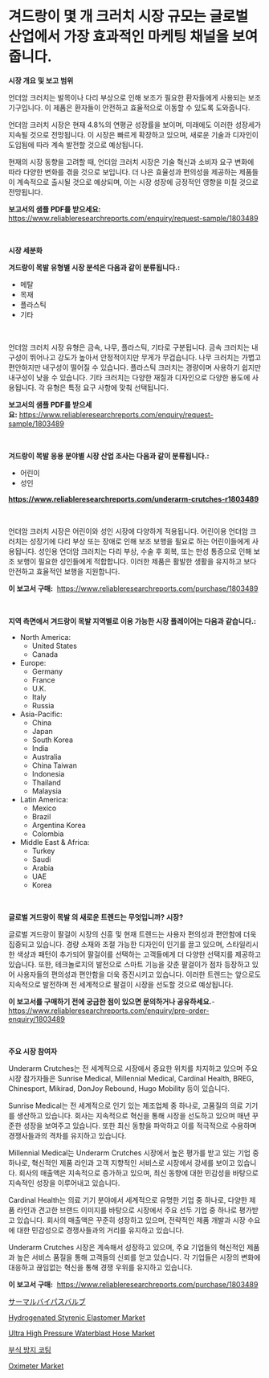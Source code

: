 <p><h1>겨드랑이 몇 개 크러치 시장 규모는 글로벌 산업에서 가장 효과적인 마케팅 채널을 보여줍니다.</h1></p><p><strong>시장 개요 및 보고 범위</strong></p>
<p><p>언더암 크러치는 발목이나 다리 부상으로 인해 보조가 필요한 환자들에게 사용되는 보조기구입니다. 이 제품은 환자들이 안전하고 효율적으로 이동할 수 있도록 도와줍니다.</p><p>언더암 크러치 시장은 현재 4.8%의 연평균 성장률을 보이며, 미래에도 이러한 성장세가 지속될 것으로 전망됩니다. 이 시장은 빠르게 확장하고 있으며, 새로운 기술과 디자인이 도입됨에 따라 계속 발전할 것으로 예상됩니다.</p><p>현재의 시장 동향을 고려할 때, 언더암 크러치 시장은 기술 혁신과 소비자 요구 변화에 따라 다양한 변화를 겪을 것으로 보입니다. 더 나은 효율성과 편의성을 제공하는 제품들이 계속적으로 출시될 것으로 예상되며, 이는 시장 성장에 긍정적인 영향을 미칠 것으로 전망됩니다.</p></p>
<p><strong>보고서의 샘플 PDF를 받으세요:</strong> <a href="https://www.reliableresearchreports.com/enquiry/request-sample/1803489">https://www.reliableresearchreports.com/enquiry/request-sample/1803489</a></p>
<p>&nbsp;</p>
<p><strong>시장 세분화</strong></p>
<p><strong>겨드랑이 목발 유형별 시장 분석은 다음과 같이 분류됩니다.:</strong></p>
<p><ul><li>메탈</li><li>목재</li><li>플라스틱</li><li>기타</li></ul></p>
<p>&nbsp;</p>
<p><p>언더암 크러치 시장 유형은 금속, 나무, 플라스틱, 기타로 구분됩니다. 금속 크러치는 내구성이 뛰어나고 강도가 높아서 안정적이지만 무게가 무겁습니다. 나무 크러치는 가볍고 편안하지만 내구성이 떨어질 수 있습니다. 플라스틱 크러치는 경량이며 사용하기 쉽지만 내구성이 낮을 수 있습니다. 기타 크러치는 다양한 재질과 디자인으로 다양한 용도에 사용됩니다. 각 유형은 특정 요구 사항에 맞춰 선택됩니다.</p></p>
<p><strong>보고서의 샘플 PDF를 받으세요:</strong>&nbsp;<a href="https://www.reliableresearchreports.com/enquiry/request-sample/1803489">https://www.reliableresearchreports.com/enquiry/request-sample/1803489</a></p>
<p>&nbsp;</p>
<p><strong> 겨드랑이 목발 응용 분야별 시장 산업 조사는 다음과 같이 분류됩니다.:</strong></p>
<p><ul><li>어린이</li><li>성인</li></ul></p>
<p><strong><a href="https://www.reliableresearchreports.com/underarm-crutches-r1803489">https://www.reliableresearchreports.com/underarm-crutches-r1803489</a></strong></p>
<p>&nbsp;</p>
<p><p>언더암 크러치 시장은 어린이와 성인 시장에 다양하게 적용됩니다. 어린이용 언더암 크러치는 성장기에 다리 부상 또는 장애로 인해 보조 보행을 필요로 하는 어린이들에게 사용됩니다. 성인용 언더암 크러치는 다리 부상, 수술 후 회복, 또는 만성 통증으로 인해 보조 보행이 필요한 성인들에게 적합합니다. 이러한 제품은 활발한 생활을 유지하고 보다 안전하고 효율적인 보행을 지원합니다.</p></p>
<p><strong>이 보고서 구매:</strong>&nbsp; <a href="https://www.reliableresearchreports.com/purchase/1803489">https://www.reliableresearchreports.com/purchase/1803489</a></p>
<p>&nbsp;</p>
<p><strong>지역 측면에서 겨드랑이 목발 지역별로 이용 가능한 시장 플레이어는 다음과 같습니다.:</strong></p>
<p><ul>
    <li>
        North America:
        <ul>
            <li>United States</li>
            <li>Canada</li>
        </ul>
    </li>
    <li>
        Europe:
        <ul>
            <li>Germany</li>
            <li>France</li>
            <li>U.K.</li>
            <li>Italy</li>
            <li>Russia</li>
        </ul>
    </li>
    <li>
        Asia-Pacific:
        <ul>
            <li>China</li>
            <li>Japan</li>
            <li>South Korea</li>
            <li>India</li>
            <li>Australia</li>
            <li>China Taiwan</li>
            <li>Indonesia</li>
            <li>Thailand</li>
            <li>Malaysia</li>
        </ul>
    </li>
    <li>
        Latin America:
        <ul>
            <li>Mexico</li>
            <li>Brazil</li>
            <li>Argentina Korea</li>
            <li>Colombia</li>
        </ul>
    </li>
    <li>
        Middle East & Africa:
        <ul>
            <li>Turkey</li>
            <li>Saudi</li>
            <li>Arabia</li>
            <li>UAE</li>
            <li>Korea</li>
        </ul>
    </li>
    </ul></p>
<p>&nbsp;</p>
<p><strong>글로벌 겨드랑이 목발 의 새로운 트렌드는 무엇입니까? 시장?</strong></p>
<p><p>글로벌 겨드랑이 팔걸이 시장의 신흥 및 현재 트렌드는 사용자 편의성과 편안함에 더욱 집중되고 있습니다. 경량 소재와 조절 가능한 디자인이 인기를 끌고 있으며, 스타일리시한 색상과 패턴이 추가되어 팔걸이를 선택하는 고객들에게 더 다양한 선택지를 제공하고 있습니다. 또한, 테크놀로지의 발전으로 스마트 기능을 갖춘 팔걸이가 점차 등장하고 있어 사용자들의 편의성과 편안함을 더욱 증진시키고 있습니다. 이러한 트렌드는 앞으로도 지속적으로 발전하며 전 세계적으로 팔걸이 시장을 선도할 것으로 예상됩니다.</p></p>
<p><strong>이 보고서를 구매하기 전에 궁금한 점이 있으면 문의하거나 공유하세요.</strong>- <a href="https://www.reliableresearchreports.com/enquiry/pre-order-enquiry/1803489">https://www.reliableresearchreports.com/enquiry/pre-order-enquiry/1803489</a></p>
<p>&nbsp;</p>
<p><strong>주요 시장 참여자</strong></p>
<p><p>Underarm Crutches는 전 세계적으로 시장에서 중요한 위치를 차지하고 있으며 주요 시장 참가자들은 Sunrise Medical, Millennial Medical, Cardinal Health, BREG, Chinesport, Mikirad, DonJoy Rebound, Hugo Mobility 등이 있습니다.</p><p>Sunrise Medical는 전 세계적으로 인기 있는 제조업체 중 하나로, 고품질의 의료 기기를 생산하고 있습니다. 회사는 지속적으로 혁신을 통해 시장을 선도하고 있으며 매년 꾸준한 성장을 보여주고 있습니다. 또한 최신 동향을 파악하고 이를 적극적으로 수용하며 경쟁사들과의 격차를 유지하고 있습니다.</p><p>Millennial Medical는 Underarm Crutches 시장에서 높은 평가를 받고 있는 기업 중 하나로, 혁신적인 제품 라인과 고객 지향적인 서비스로 시장에서 강세를 보이고 있습니다. 회사의 매출액은 지속적으로 증가하고 있으며, 최신 동향에 대한 민감성을 바탕으로 지속적인 성장을 이루어내고 있습니다.</p><p>Cardinal Health는 의료 기기 분야에서 세계적으로 유명한 기업 중 하나로, 다양한 제품 라인과 견고한 브랜드 이미지를 바탕으로 시장에서 주요 선두 기업 중 하나로 평가받고 있습니다. 회사의 매출액은 꾸준히 성장하고 있으며, 전략적인 제품 개발과 시장 수요에 대한 민감성으로 경쟁사들과의 거리를 유지하고 있습니다.</p><p>Underarm Crutches 시장은 계속해서 성장하고 있으며, 주요 기업들의 혁신적인 제품과 높은 서비스 품질을 통해 고객들의 신뢰를 얻고 있습니다. 각 기업들은 시장의 변화에 대응하고 끊임없는 혁신을 통해 경쟁 우위를 유지하고 있습니다.</p></p>
<p><strong>이 보고서 구매:</strong>&nbsp;&nbsp;<a href="https://www.reliableresearchreports.com/purchase/1803489">https://www.reliableresearchreports.com/purchase/1803489</a></p>
<p><p><a href="https://medium.com/@deontestanton2023/%E3%82%B5%E3%83%BC%E3%83%9E%E3%83%AB%E3%83%90%E3%82%A4%E3%83%91%E3%82%B9%E3%83%90%E3%83%AB%E3%83%96%E5%B8%82%E5%A0%B4%E3%81%AE%E3%82%B5%E3%82%A4%E3%82%BA-cagr-%E3%83%88%E3%83%AC%E3%83%B3%E3%83%892024-2030-bb9dd1f54d58">サーマルバイパスバルブ</a></p><p><a href="https://www.linkedin.com/pulse/hydrogenated-styrenic-elastomer-market-size-focuses-dynamics-in-depth-qlgsf?trackingId=2xu05Qc3IVIEe0YU9Zr3bg%3D%3D">Hydrogenated Styrenic Elastomer Market</a></p><p><a href="https://www.linkedin.com/pulse/ultra-high-pressure-waterblast-hose-market-furnish-information-sdotf?trackingId=Z2UcKoDhpWul2U5jIFJetQ%3D%3D">Ultra High Pressure Waterblast Hose Market</a></p><p><a href="https://medium.com/@demarcuskuhlman/%EB%B6%80%EC%8B%9D-%EB%B0%A9%EC%A7%80-%EC%BD%94%ED%8C%85-%EC%8B%9C%EC%9E%A5%EC%9D%80-%EC%8B%9C%EC%9E%A5-%EC%A0%90%EC%9C%A0%EC%9C%A8-%EC%8B%9C%EC%9E%A5-%EB%8F%99%ED%96%A5-%EB%B0%8F-%EC%8B%9C%EC%9E%A5-%EC%84%B1%EC%9E%A5%EC%97%90-%EA%B4%80%ED%95%9C-%EC%A0%95%EB%B3%B4%EB%A5%BC-%EC%A0%9C%EA%B3%B5%ED%95%A9%EB%8B%88%EB%8B%A4-44cd8f6668b5">부식 방지 코팅</a></p><p><a href="https://github.com/derrinmiltonellis35gcl/Market-Research-Report-List-2/blob/main/oximeter-market.md">Oximeter Market</a></p></p>